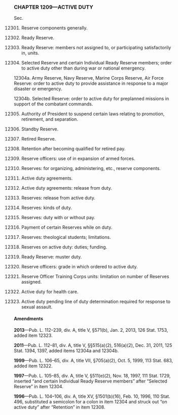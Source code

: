 ### **CHAPTER 1209—ACTIVE DUTY** ###

Sec.

12301. Reserve components generally.

12302. Ready Reserve.

12303. Ready Reserve: members not assigned to, or participating satisfactorily in, units.

12304. Selected Reserve and certain Individual Ready Reserve members; order to active duty other than during war or national emergency.

12304a. Army Reserve, Navy Reserve, Marine Corps Reserve, Air Force Reserve: order to active duty to provide assistance in response to a major disaster or emergency.

12304b. Selected Reserve: order to active duty for preplanned missions in support of the combatant commands.

12305. Authority of President to suspend certain laws relating to promotion, retirement, and separation.

12306. Standby Reserve.

12307. Retired Reserve.

12308. Retention after becoming qualified for retired pay.

12309. Reserve officers: use of in expansion of armed forces.

12310. Reserves: for organizing, administering, etc., reserve components.

12311. Active duty agreements.

12312. Active duty agreements: release from duty.

12313. Reserves: release from active duty.

12314. Reserves: kinds of duty.

12315. Reserves: duty with or without pay.

12316. Payment of certain Reserves while on duty.

12317. Reserves: theological students; limitations.

12318. Reserves on active duty: duties; funding.

12319. Ready Reserve: muster duty.

12320. Reserve officers: grade in which ordered to active duty.

12321. Reserve Officer Training Corps units: limitation on number of Reserves assigned.

12322. Active duty for health care.

12323. Active duty pending line of duty determination required for response to sexual assault.

#### Amendments ####

**2013**—Pub. L. 112–239, div. A, title V, §571(b), Jan. 2, 2013, 126 Stat. 1753, added item 12323.

**2011**—Pub. L. 112–81, div. A, title V, §§515(a)(2), 516(a)(2), Dec. 31, 2011, 125 Stat. 1394, 1397, added items 12304a and 12304b.

**1999**—Pub. L. 106–65, div. A, title VII, §705(a)(2), Oct. 5, 1999, 113 Stat. 683, added item 12322.

**1997**—Pub. L. 105–85, div. A, title V, §511(e)(2), Nov. 18, 1997, 111 Stat. 1729, inserted “and certain Individual Ready Reserve members” after “Selected Reserve” in item 12304.

**1996**—Pub. L. 104–106, div. A, title XV, §1501(b)(16), Feb. 10, 1996, 110 Stat. 496, substituted a semicolon for a colon in item 12304 and struck out “on active duty” after “Retention” in item 12308.